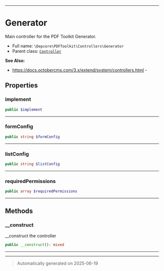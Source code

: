 ***

# Generator

Main controller for the PDF Toolkit Generator.



* Full name: `\Depcore\PDFToolkit\Controllers\Generator`
* Parent class: [`Controller`](../../../Backend/Classes/Controller.md)

**See Also:**

* https://docs.octobercms.com/3.x/extend/system/controllers.html - 



## Properties


### implement



```php
public $implement
```






***

### formConfig



```php
public string $formConfig
```






***

### listConfig



```php
public string $listConfig
```






***

### requiredPermissions



```php
public array $requiredPermissions
```






***

## Methods


### __construct

__construct the controller

```php
public __construct(): mixed
```












***


***
> Automatically generated on 2025-06-19
